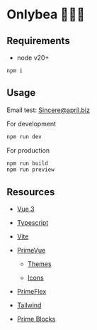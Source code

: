 # Onlybea 👩🏻‍💻

## Requirements

- node v20+

```bash
npm i
```

## Usage

Email test: <Sincere@april.biz>

For development

```bash
npm run dev
```

For production

```bash
npm run build
npm run preview
```

## Resources

- [Vue 3](https://vuejs.org/)

- [Typescript](https://www.typescriptlang.org/)

- [Vite](https://vitejs.dev/)

- [PrimeVue](https://v3.primevue.org/)

  - [Themes](https://v3.primevue.org/theming/)

  - [Icons](https://v3.primevue.org/icons/)

- [PrimeFlex](https://primeflex.org/)

- [Tailwind](https://tailwindcss.com/)

- [Prime Blocks](https://blocks.primevue.org/)
